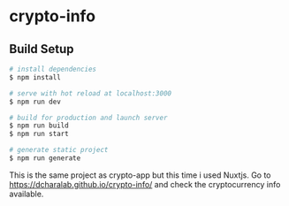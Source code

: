 # crypto-info

## Build Setup

```bash
# install dependencies
$ npm install

# serve with hot reload at localhost:3000
$ npm run dev

# build for production and launch server
$ npm run build
$ npm run start

# generate static project
$ npm run generate
```
This is the same project as crypto-app but this time i 
used Nuxtjs.
Go to https://dcharalab.github.io/crypto-info/ and check
the cryptocurrency info available.
